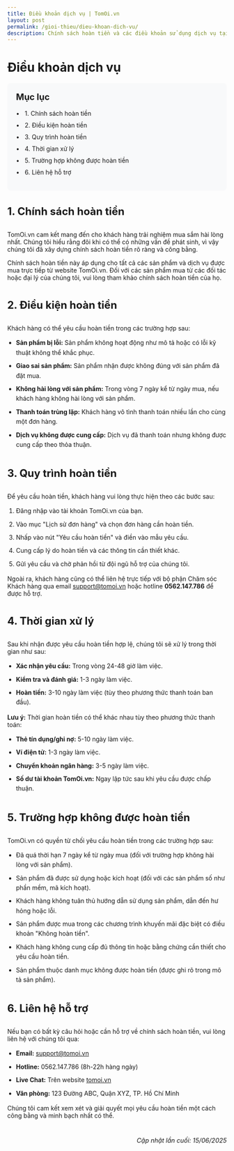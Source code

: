 ```yaml
---
title: Điều khoản dịch vụ | TomOi.vn
layout: post
permalink: /gioi-thieu/dieu-khoan-dich-vu/
description: Chính sách hoàn tiền và các điều khoản sử dụng dịch vụ tại TomOi.vn
---
```


# Điều khoản dịch vụ

<div class="toc">
  <h2>Mục lục</h2>
  <ul>
    <li><a href="#chinh-sach-hoan-tien">1. Chính sách hoàn tiền</a></li>
    <li><a href="#dieu-kien-hoan-tien">2. Điều kiện hoàn tiền</a></li>
    <li><a href="#quy-trinh-hoan-tien">3. Quy trình hoàn tiền</a></li>
    <li><a href="#thoi-gian-xu-ly">4. Thời gian xử lý</a></li>
    <li><a href="#truong-hop-khong-duoc-hoan-tien">5. Trường hợp không được hoàn tiền</a></li>
    <li><a href="#lien-he-ho-tro">6. Liên hệ hỗ trợ</a></li>
  </ul>
</div>

<section class="policy-section" id="chinh-sach-hoan-tien">
  <h2>1. Chính sách hoàn tiền</h2>
  <p>
    TomOi.vn cam kết mang đến cho khách hàng trải nghiệm mua sắm hài lòng nhất. Chúng tôi hiểu rằng đôi khi có thể có những vấn đề phát sinh, vì vậy chúng tôi đã xây dựng chính sách hoàn tiền rõ ràng và công bằng.
  </p>
  <p>
    Chính sách hoàn tiền này áp dụng cho tất cả các sản phẩm và dịch vụ được mua trực tiếp từ website TomOi.vn. Đối với các sản phẩm mua từ các đối tác hoặc đại lý của chúng tôi, vui lòng tham khảo chính sách hoàn tiền của họ.
  </p>
</section>

<section class="policy-section" id="dieu-kien-hoan-tien">
  <h2>2. Điều kiện hoàn tiền</h2>
  <p>
    Khách hàng có thể yêu cầu hoàn tiền trong các trường hợp sau:
  </p>
  <ul>
    <li><strong>Sản phẩm bị lỗi:</strong> Sản phẩm không hoạt động như mô tả hoặc có lỗi kỹ thuật không thể khắc phục.</li>
    <li><strong>Giao sai sản phẩm:</strong> Sản phẩm nhận được không đúng với sản phẩm đã đặt mua.</li>
    <li><strong>Không hài lòng với sản phẩm:</strong> Trong vòng 7 ngày kể từ ngày mua, nếu khách hàng không hài lòng với sản phẩm.</li>
    <li><strong>Thanh toán trùng lặp:</strong> Khách hàng vô tình thanh toán nhiều lần cho cùng một đơn hàng.</li>
    <li><strong>Dịch vụ không được cung cấp:</strong> Dịch vụ đã thanh toán nhưng không được cung cấp theo thỏa thuận.</li>
  </ul>
</section>

<section class="policy-section" id="quy-trinh-hoan-tien">
  <h2>3. Quy trình hoàn tiền</h2>
  <p>
    Để yêu cầu hoàn tiền, khách hàng vui lòng thực hiện theo các bước sau:
  </p>
  <ol>
    <li>Đăng nhập vào tài khoản TomOi.vn của bạn.</li>
    <li>Vào mục "Lịch sử đơn hàng" và chọn đơn hàng cần hoàn tiền.</li>
    <li>Nhấp vào nút "Yêu cầu hoàn tiền" và điền vào mẫu yêu cầu.</li>
    <li>Cung cấp lý do hoàn tiền và các thông tin cần thiết khác.</li>
    <li>Gửi yêu cầu và chờ phản hồi từ đội ngũ hỗ trợ của chúng tôi.</li>
  </ol>
  <p>
    Ngoài ra, khách hàng cũng có thể liên hệ trực tiếp với bộ phận Chăm sóc Khách hàng qua email <a href="mailto:support@tomoi.vn">support@tomoi.vn</a> hoặc hotline <strong>0562.147.786</strong> để được hỗ trợ.
  </p>
</section>

<section class="policy-section" id="thoi-gian-xu-ly">
  <h2>4. Thời gian xử lý</h2>
  <p>
    Sau khi nhận được yêu cầu hoàn tiền hợp lệ, chúng tôi sẽ xử lý trong thời gian như sau:
  </p>
  <ul>
    <li><strong>Xác nhận yêu cầu:</strong> Trong vòng 24-48 giờ làm việc.</li>
    <li><strong>Kiểm tra và đánh giá:</strong> 1-3 ngày làm việc.</li>
    <li><strong>Hoàn tiền:</strong> 3-10 ngày làm việc (tùy theo phương thức thanh toán ban đầu).</li>
  </ul>
  <p>
    <strong>Lưu ý:</strong> Thời gian hoàn tiền có thể khác nhau tùy theo phương thức thanh toán:
  </p>
  <ul>
    <li><strong>Thẻ tín dụng/ghi nợ:</strong> 5-10 ngày làm việc.</li>
    <li><strong>Ví điện tử:</strong> 1-3 ngày làm việc.</li>
    <li><strong>Chuyển khoản ngân hàng:</strong> 3-5 ngày làm việc.</li>
    <li><strong>Số dư tài khoản TomOi.vn:</strong> Ngay lập tức sau khi yêu cầu được chấp thuận.</li>
  </ul>
</section>

<section class="policy-section" id="truong-hop-khong-duoc-hoan-tien">
  <h2>5. Trường hợp không được hoàn tiền</h2>
  <p>
    TomOi.vn có quyền từ chối yêu cầu hoàn tiền trong các trường hợp sau:
  </p>
  <ul>
    <li>Đã quá thời hạn 7 ngày kể từ ngày mua (đối với trường hợp không hài lòng với sản phẩm).</li>
    <li>Sản phẩm đã được sử dụng hoặc kích hoạt (đối với các sản phẩm số như phần mềm, mã kích hoạt).</li>
    <li>Khách hàng không tuân thủ hướng dẫn sử dụng sản phẩm, dẫn đến hư hỏng hoặc lỗi.</li>
    <li>Sản phẩm được mua trong các chương trình khuyến mãi đặc biệt có điều khoản "Không hoàn tiền".</li>
    <li>Khách hàng không cung cấp đủ thông tin hoặc bằng chứng cần thiết cho yêu cầu hoàn tiền.</li>
    <li>Sản phẩm thuộc danh mục không được hoàn tiền (được ghi rõ trong mô tả sản phẩm).</li>
  </ul>
</section>

<section class="policy-section" id="lien-he-ho-tro">
  <h2>6. Liên hệ hỗ trợ</h2>
  <p>
    Nếu bạn có bất kỳ câu hỏi hoặc cần hỗ trợ về chính sách hoàn tiền, vui lòng liên hệ với chúng tôi qua:
  </p>
  <ul>
    <li><strong>Email:</strong> <a href="mailto:support@tomoi.vn">support@tomoi.vn</a></li>
    <li><strong>Hotline:</strong> 0562.147.786 (8h-22h hàng ngày)</li>
    <li><strong>Live Chat:</strong> Trên website <a href="https://tomoi.vn">tomoi.vn</a></li>
    <li><strong>Văn phòng:</strong> 123 Đường ABC, Quận XYZ, TP. Hồ Chí Minh</li>
  </ul>
  <p>
    Chúng tôi cam kết xem xét và giải quyết mọi yêu cầu hoàn tiền một cách công bằng và minh bạch nhất có thể.
  </p>
</section>

<div class="last-updated">
  Cập nhật lần cuối: 15/06/2025
</div>

<style>
.toc {
  background-color: #f8f9fa;
  padding: 20px;
  border-radius: 8px;
  margin-bottom: 30px;
}

.toc h2 {
  margin-top: 0;
  font-size: 20px;
}

.toc ul {
  list-style-type: none;
  padding-left: 0;
}

.toc ul li {
  margin-bottom: 10px;
  padding-left: 20px;
  position: relative;
}

.toc ul li:before {
  content: "•";
  color: var(--primary-color);
  position: absolute;
  left: 0;
  top: 0;
}

.toc ul li a {
  color: var(--text-color);
  text-decoration: none;
  transition: color 0.2s ease;
}

.toc ul li a:hover {
  color: var(--primary-color);
}

section {
  margin-bottom: 40px;
}

section h2 {
  font-size: 24px;
  border-bottom: 1px solid var(--border-color);
  padding-bottom: 10px;
  margin-bottom: 20px;
}

section ul, section ol {
  padding-left: 20px;
}

section ul li, section ol li {
  margin-bottom: 8px;
  line-height: 1.6;
}

.last-updated {
  text-align: right;
  font-style: italic;
  color: var(--text-light-color);
  margin-top: 40px;
  font-size: 0.9rem;
}
</style> 
